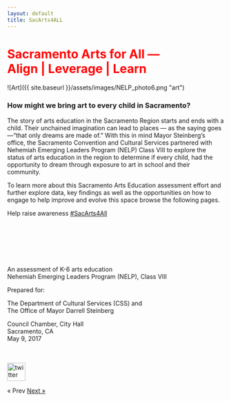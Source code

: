```yaml
---
layout: default
title: SacArts4ALL
---
```


<h1 style="color:red;">Sacramento Arts for All &mdash;<br/>Align | Leverage | Learn</h1>
![Art]({{ site.baseurl }}/assets/images/NELP_photo6.png "art")

<h3>How might we bring art to every child in Sacramento?</h3> 

The story of arts education in the Sacramento Region starts and ends with a child.  Their unchained imagination can lead to places — as the saying goes —“that only dreams are made of.”  With this in mind Mayor Steinberg’s office, the Sacramento Convention and Cultural Services partnered with Nehemiah Emerging Leaders Program (NELP) Class VIII to explore the status of arts education in the region to determine if every child, had the opportunity to dream through exposure to art in school and their community.

To learn more about this Sacramento Arts Education assessment effort and further explore data, key findings as well as the opportunities on how to engage to help improve and evolve this space browse the following pages. 

Help raise awareness <a href="https://twitter.com/SacArts4ALL">#SacArts4All</a>



<br/><br/><br/><br/><br/>

An assessment of K-6 arts education<br/>Nehemiah Emerging Leaders Program (NELP), Class VIII

Prepared for:

The Department of Cultural Services (CSS) and<br/>The Office of Mayor Darrell Steinberg

Council Chamber, City Hall<br/>Sacramento, CA<br/>May 9, 2017

<br/><br/>
<a href="https://twitter.com/SacArts4ALL"><img src="{{ site.baseurl }}/assets/images/iconTwitter243x206.png" alt="twitter" height="42" width="42"></a>



<!-- Pagination -->
<div class="pagination">
  <span class="pagination-item older">&laquo; Prev</span>
  <a class="pagination-item newer" href="{{ site.baseurl }}/introduction">Next &raquo;</a>
</div>
